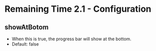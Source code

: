 # Remaining Time 2.1 - Configuration

## showAtBotom

- When this is true, the progress bar will show at the bottom.
- Default: false